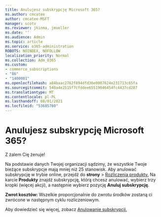 ```yaml
---
title: Anulujesz subskrypcję Microsoft 365?
ms.author: cmcatee
author: cmcatee-MSFT
manager: scotv
ms.reviewer: jkinma, jmueller
ms.date: ''
ms.audience: Admin
ms.topic: article
ms.service: o365-administration
ROBOTS: NOINDEX, NOFOLLOW
localization_priority: Normal
ms.collection: Adm_O365
ms.custom:
- commerce_subscriptions
- "86"
- "1400001"
ms.openlocfilehash: a84baac2762f894dfd36e0007624e231713c65fa
ms.sourcegitcommit: 540a4e2515f7cfddee65519046454fc4437cd287
ms.translationtype: MT
ms.contentlocale: pl-PL
ms.lasthandoff: 08/01/2021
ms.locfileid: "53685780"
---
```

# <a name="canceling-your-microsoft-365-subscription"></a>Anulujesz subskrypcję Microsoft 365?

Z żalem Cię żenuje!
  
Na podstawie danych Twojej organizacji sądzimy, że wszystkie Twoje bieżące subskrypcje mają mniej niż 25 stanowisk. Aby anulować subskrypcję w trybie online, przejdź do **strony** \> [Rozliczenia produkty.](https://go.microsoft.com/fwlink/p/?linkid=842054) Na karcie **Produkty** znajdź subskrypcję, którą chcesz anulować, wybierz trzy kropki (więcej akcji), a następnie wybierz pozycję **Anuluj subskrypcję**.
  
**Zwrot kosztów:** Wszelkie proporcjonalnie do zwrotu środków zostaną ci zwrócone w następnym cyklu rozliczeniowym.

Aby dowiedzieć się więcej, zobacz [Anulowanie subskrypcji.](/microsoft-365/commerce/subscriptions/cancel-your-subscription)